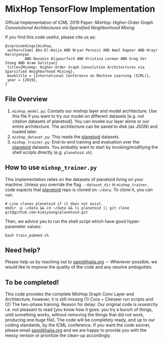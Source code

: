 # MixHop TensorFlow Implementation

Official Implementation of ICML 2019 Paper: *MixHop: Higher-Order Graph Convolutional Architectures via Sparsified Neighborhood Mixing*

If you find this code useful, please cite us as:

    @inproceedings{mixhop,
     author={Sami Abu-El-Haija AND Bryan Perozzi AND Amol Kapoor AND Hrayr Harutyunyan
             AND Nazanin Alipourfard AND Kristina Lerman AND Greg Ver Steeg AND Aram Galstyan}
     title={MixHop: Higher-Order Graph Convolution Architectures via Sparsified Neighborhood Mixing},
     booktitle = {International Conference on Machine Learning (ICML)},
     year = {2019},
    }

## File Overview

1. `mixhop_model.py`: Contaits our mixhop layer and model architecture. Use this
   file if you want to try our model on different datasets [e.g. not citation
   datasets of planetoid]. You can invoke our layer alone or our entire
   architecture. The architecture can be saved to disk (as JSON) and loaded
   later.
1. `mixhop_dataset.py`: This reads the [planetoid](https://github.com/kimiyoung/planetoid)
   datasets.
1. `mixhop_trainer.py`: End-to-end training and evaluation over the
   [planetoid](https://github.com/kimiyoung/planetoid) datasets. You probably
   want to start by invoking/modifying the shell scripts directly
   (e.g. `planetoid.sh`).

## How to use `mixhop_trainer.py`

This implementation relies on the datasets of planetoid living on your machine.
Unless you override the flag `--dataset_dir` in `mixhop_trainer`, code expects
that [planetoid](https://github.com/kimiyoung/planetoid) repo is cloned on
`~/data`. To clone it, you can run:
```
# Line clones plenetoid if it does not exist.
mkdir -p ~/data && cd ~/data && ls planetoid || git clone git@github.com:kimiyoung/planetoid.git
```

Then, we advice you to run the shell script which have good hyper-parameter values:

```
bash train_pubmed.sh
```

## Need help?

Please help us by reaching out to sami@haija.org -- Whenever possible, we would
like to improve the quality of the code and any resolve ambiguities.

## To be completed!

This code provides the complete MixHop Graph Conv Layer and Architecture,
however, it is still missing (1) Cora + Citeseer run scripts and (2) The
two-phase training. Reason for delay: Our original code is _researchy_ i.e.
not pleasant to read [you know how it goes: you try a bunch of things, until
something works, without removing the things that did not work, producing one
huge file].
The code will be completely ready, and up to our coding standards, by the ICML
conference. If you want the code sooner, please email sami@haija.org and we are
happy to provide you with the messy version or prioritize the clean-up
accordingly.

